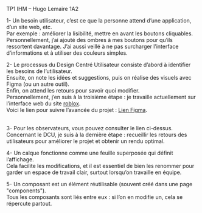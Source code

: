 TP1 IHM – Hugo Lemaire 1A2

1- Un besoin utilisateur, c’est ce que la personne attend d’une application, d’un site web, etc.<br>
Par exemple : améliorer la lisibilité, mettre en avant les boutons cliquables.<br>
Personnellement, j’ai ajouté des ombres à mes boutons pour qu’ils ressortent davantage. J’ai aussi veillé à ne pas surcharger l’interface d’informations et à utiliser des couleurs simples.<br>

2- Le processus du Design Centré Utilisateur consiste d’abord à identifier les besoins de l’utilisateur.<br>
Ensuite, on note les idées et suggestions, puis on réalise des visuels avec Figma (ou un autre outil).<br>
Enfin, on attend les retours pour savoir quoi modifier.<br>
Personnellement, j’en suis à la troisième étape : je travaille actuellement sur l’interface web du site <a href="https://www.roblox.com/">roblox</a>.<br>
Voici le lien pour suivre l’avancée du projet : <a href="https://www.figma.com/design/gP4bWZye2NqakJlv9OoWaB/Tp1-Roblox?node-id=0-1&t=99qGAxzjJepd9y7X-1">Lien Figma</a>.<br><br>

3- Pour les observateurs, vous pouvez consulter le lien ci-dessus.<br>
Concernant le DCU, je suis à la dernière étape : recueillir les retours des utilisateurs pour améliorer le projet et obtenir un rendu optimal.<br>

4- Un calque fonctionne comme une feuille superposée qui définit l’affichage.<br>
Cela facilite les modifications, et il est essentiel de bien les renommer pour garder un espace de travail clair, surtout lorsqu’on travaille en équipe.<br>

5- Un composant est un élément réutilisable (souvent créé dans une page "components").<br>
Tous les composants sont liés entre eux : si l’on en modifie un, cela se répercute partout.<br>

